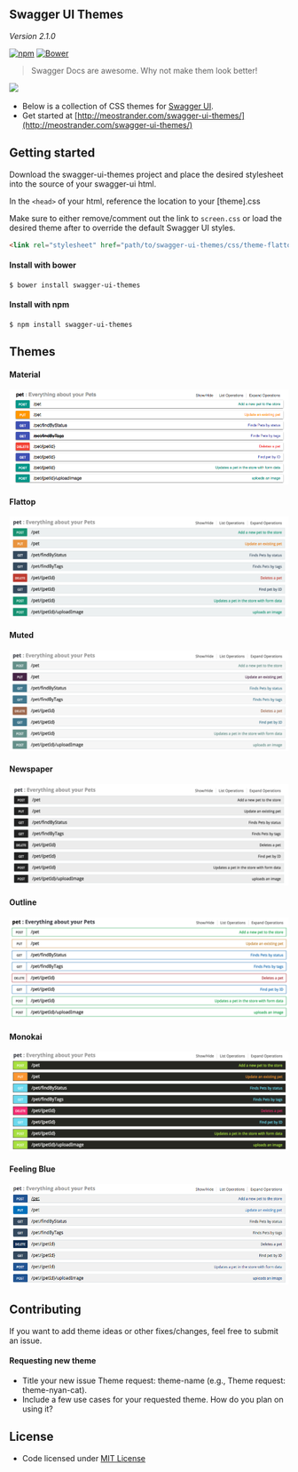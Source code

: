 ## Swagger UI Themes

*Version 2.1.0*

[![npm](https://img.shields.io/npm/v/swagger-ui-themes.svg?style=flat-square)](https://www.npmjs.com/package/swagger-ui-themes)
[![Bower](https://img.shields.io/bower/v/swagger-ui-themes.svg?style=flat-square)](https://github.com/ostranme/swagger-ui-themes)

> Swagger Docs are awesome. Why not make them look better!

![](https://media2.giphy.com/media/62PP2yEIAZF6g/200.gif)


- Below is a collection of CSS themes for [Swagger UI](http://swagger.io/swagger-ui/).
- Get started at [http://meostrander.com/swagger-ui-themes/](http://meostrander.com/swagger-ui-themes/)

## Getting started

Download the swagger-ui-themes project and place the desired stylesheet into the source of your swagger-ui html.

In the `<head>` of your html, reference the location to your [theme].css

Make sure to either remove/comment out the link to `screen.css` or load the desired theme after to override the default Swagger UI styles.

```html
<link rel="stylesheet" href="path/to/swagger-ui-themes/css/theme-flattop.css">
```
#### Install with bower

```shell
$ bower install swagger-ui-themes
```

#### Install with npm

```shell
$ npm install swagger-ui-themes
```

## Themes

#### Material
![Material Screenshot](screenshots/material.png)

#### Flattop
![Flattop Screenshot](screenshots/flattop.png)

#### Muted
![Muted Screenshot](screenshots/muted.png)

#### Newspaper
![Newspaper Screenshot](screenshots/newspaper.png)

#### Outline
![Outline Screenshot](screenshots/outline.png)

#### Monokai
![Monokai Screenshot](screenshots/monokai.png)

#### Feeling Blue
![Feeling Blue Screenshot](screenshots/feeling-blue.png)

## Contributing

If you want to add theme ideas or other fixes/changes, feel free to submit an issue.

#### Requesting new theme

- Title your new issue Theme request: theme-name (e.g., Theme request: theme-nyan-cat).
- Include a few use cases for your requested theme. How do you plan on using it?

## License

- Code licensed under [MIT License](http://opensource.org/licenses/mit-license.html)
